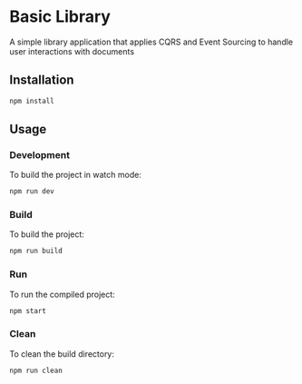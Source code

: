 # Basic Library

A simple library application that applies CQRS and Event Sourcing to handle user interactions with documents

## Installation

```bash
npm install
```

## Usage

### Development

To build the project in watch mode:

```bash
npm run dev
```

### Build

To build the project:

```bash
npm run build
```

### Run

To run the compiled project:

```bash
npm start
```

### Clean

To clean the build directory:

```bash
npm run clean
```
